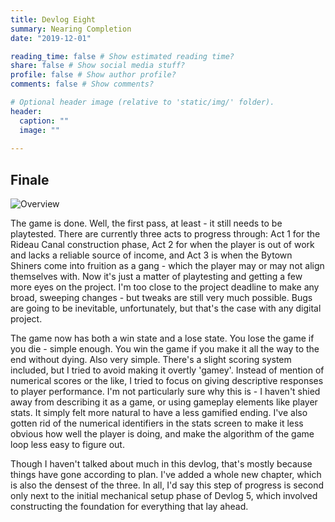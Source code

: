 ```yaml
---
title: Devlog Eight
summary: Nearing Completion
date: "2019-12-01"

reading_time: false # Show estimated reading time?
share: false # Show social media stuff?
profile: false # Show author profile?
comments: false # Show comments?

# Optional header image (relative to 'static/img/' folder).
header:
  caption: ""
  image: ""
 
---  
```

 
## Finale

![Overview](/img/Devlog8.PNG)

The game is done. Well, the first pass, at least - it still needs to be playtested. There are currently three acts to progress through: Act 1 for the Rideau Canal construction phase, Act 2 for when the player is out of work and lacks a reliable source of income, and Act 3 is when the Bytown Shiners come into fruition as a gang - which the player may or may not align themselves with. Now it's just a matter of playtesting and getting a few more eyes on the project. I'm too close to the project deadline to make any broad, sweeping changes - but tweaks are still very much possible. Bugs are going to be inevitable, unfortunately, but that's the case with any digital project.

The game now has both a win state and a lose state. You lose the game if you die - simple enough. You win the game if you make it all the way to the end without dying. Also very simple. There's a slight scoring system included, but I tried to avoid making it overtly 'gamey'. Instead of mention of numerical scores or the like, I tried to focus on giving descriptive responses to player performance. I'm not particularly sure why this is - I haven't shied away from describing it as a game, or using gameplay elements like player stats. It simply felt more natural to have a less gamified ending. I've also gotten rid of the numerical identifiers in the stats screen to make it less obvious how well the player is doing, and make the algorithm of the game loop less easy to figure out.

Though I haven't talked about much in this devlog, that's mostly because things have gone according to plan. I've added a whole new chapter, which is also the densest of the three. In all, I'd say this step of progress is second only next to the initial mechanical setup phase of Devlog 5, which involved constructing the foundation for everything that lay ahead.
